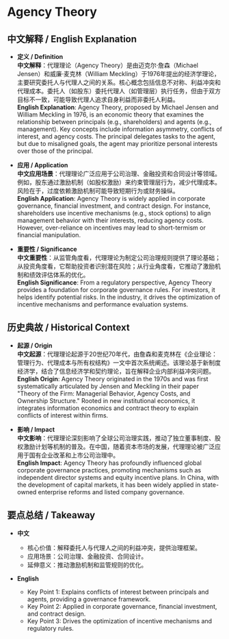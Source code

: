 # Agency Theory

## 中文解释 / English Explanation

* **定义 / Definition**  
  **中文解释**：代理理论（Agency Theory）是由迈克尔·詹森（Michael Jensen）和威廉·麦克林（William Meckling）于1976年提出的经济学理论，主要研究委托人与代理人之间的关系。核心概念包括信息不对称、利益冲突和代理成本。委托人（如股东）委托代理人（如管理层）执行任务，但由于双方目标不一致，可能导致代理人追求自身利益而非委托人利益。  
  **English Explanation**: Agency Theory, proposed by Michael Jensen and William Meckling in 1976, is an economic theory that examines the relationship between principals (e.g., shareholders) and agents (e.g., management). Key concepts include information asymmetry, conflicts of interest, and agency costs. The principal delegates tasks to the agent, but due to misaligned goals, the agent may prioritize personal interests over those of the principal.

* **应用 / Application**  
  **中文应用场景**：代理理论广泛应用于公司治理、金融投资和合同设计等领域。例如，股东通过激励机制（如股权激励）来约束管理层行为，减少代理成本。风险在于，过度依赖激励机制可能导致短期行为或财务操纵。  
  **English Application**: Agency Theory is widely applied in corporate governance, financial investment, and contract design. For instance, shareholders use incentive mechanisms (e.g., stock options) to align management behavior with their interests, reducing agency costs. However, over-reliance on incentives may lead to short-termism or financial manipulation.

* **重要性 / Significance**  
  **中文重要性**：从监管角度看，代理理论为制定公司治理规则提供了理论基础；从投资角度看，它帮助投资者识别潜在风险；从行业角度看，它推动了激励机制和绩效评估体系的优化。  
  **English Significance**: From a regulatory perspective, Agency Theory provides a foundation for corporate governance rules. For investors, it helps identify potential risks. In the industry, it drives the optimization of incentive mechanisms and performance evaluation systems.

## 历史典故 / Historical Context

* **起源 / Origin**  
  **中文起源**：代理理论起源于20世纪70年代，由詹森和麦克林在《企业理论：管理行为、代理成本与所有权结构》一文中首次系统阐述。该理论基于新制度经济学，结合了信息经济学和契约理论，旨在解释企业内部利益冲突问题。  
  **English Origin**: Agency Theory originated in the 1970s and was first systematically articulated by Jensen and Meckling in their paper "Theory of the Firm: Managerial Behavior, Agency Costs, and Ownership Structure." Rooted in new institutional economics, it integrates information economics and contract theory to explain conflicts of interest within firms.

* **影响 / Impact**  
  **中文影响**：代理理论深刻影响了全球公司治理实践，推动了独立董事制度、股权激励计划等机制的普及。在中国，随着资本市场的发展，代理理论被广泛应用于国有企业改革和上市公司治理中。  
  **English Impact**: Agency Theory has profoundly influenced global corporate governance practices, promoting mechanisms such as independent director systems and equity incentive plans. In China, with the development of capital markets, it has been widely applied in state-owned enterprise reforms and listed company governance.

## 要点总结 / Takeaway

* **中文**  
  - 核心价值：解释委托人与代理人之间的利益冲突，提供治理框架。  
  - 应用场景：公司治理、金融投资、合同设计。  
  - 延伸意义：推动激励机制和监管规则的优化。  

* **English**  
  - Key Point 1: Explains conflicts of interest between principals and agents, providing a governance framework.  
  - Key Point 2: Applied in corporate governance, financial investment, and contract design.  
  - Key Point 3: Drives the optimization of incentive mechanisms and regulatory rules.